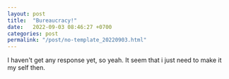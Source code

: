```yaml
---
layout: post
title:  "Bureaucracy!"
date:   2022-09-03 08:46:27 +0700
categories: post
permalink: "/post/no-template_20220903.html"
---
```


I haven't get any response yet, so yeah. It seem that i just need to make it my self then.